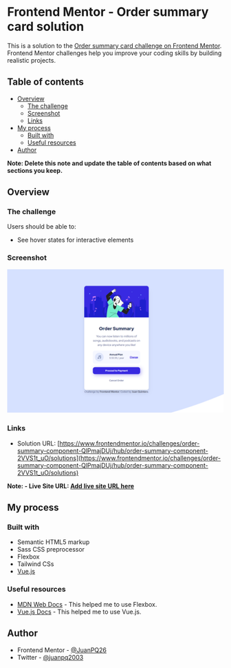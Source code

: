 # Frontend Mentor - Order summary card solution

This is a solution to the [Order summary card challenge on Frontend Mentor](https://www.frontendmentor.io/challenges/order-summary-component-QlPmajDUj). Frontend Mentor challenges help you improve your coding skills by building realistic projects. 

## Table of contents

- [Overview](#overview)
  - [The challenge](#the-challenge)
  - [Screenshot](#screenshot)
  - [Links](#links)
- [My process](#my-process)
  - [Built with](#built-with)
  - [Useful resources](#useful-resources)
- [Author](#author)

**Note: Delete this note and update the table of contents based on what sections you keep.**

## Overview

### The challenge

Users should be able to:

- See hover states for interactive elements

### Screenshot

![](./screenshots/screenshot.png)

### Links

- Solution URL: [https://www.frontendmentor.io/challenges/order-summary-component-QlPmajDUj/hub/order-summary-component-2VVS1t_uO/solutions](https://www.frontendmentor.io/challenges/order-summary-component-QlPmajDUj/hub/order-summary-component-2VVS1t_uO/solutions)

**Note: - Live Site URL: [Add live site URL here](https://your-live-site-url.com)**

## My process

### Built with

- Semantic HTML5 markup
- Sass CSS preprocessor
- Flexbox
- Tailwind CSs
- [Vue.js](https://vuejs.org/)

### Useful resources

- [MDN Web Docs](https://developer.mozilla.org/es/docs/Web/CSS/CSS_Flexible_Box_Layout/Basic_Concepts_of_Flexbox) - This helped me to use Flexbox.
- [Vue.js Docs](https://vuejs.org/v2/guide/) - This helped me to use Vue.js.

## Author

- Frontend Mentor - [@JuanPQ26](https://www.frontendmentor.io/profile/JuanPQ26)
- Twitter - [@juanpq2003](https://www.twitter.com/juanpq2003)

